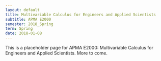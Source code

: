 ```yaml
---
layout: default
title: Multivariable Calculus for Engineers and Applied Scientists
subtitle: APMA E2000
semester: 2018_Spring
term: Spring
date: 2018-01-08
---
```


This is a placeholder page for APMA E2000: Multivariable Calculus for Engineers and Applied Scientists. More to come.